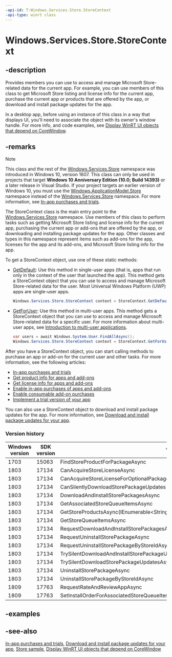 ```yaml
---
-api-id: T:Windows.Services.Store.StoreContext
-api-type: winrt class
---
```


<!-- Class syntax.
public class StoreContext : Windows.Services.Store.IStoreContext, Windows.Services.Store.IStoreContext2
-->

# Windows.Services.Store.StoreContext

## -description
Provides members you can use to access and manage Microsoft Store-related data for the current app. For example, you can use members of this class to get Microsoft Store listing and license info for the current app, purchase the current app or products that are offered by the app, or download and install package updates for the app.

In a desktop app, before using an instance of this class in a way that displays UI, you'll need to associate the object with its owner's window handle. For more info, and code examples, see [Display WinRT UI objects that depend on CoreWindow](/windows/apps/develop/ui-input/display-ui-objects#winui-3-with-c).

## -remarks

> [!NOTE]
> This class and the rest of the [Windows.Services.Store](windows_services_store.md) namespace was introduced in Windows 10, version 1607. This class can only be used in projects that target **Windows 10 Anniversary Edition (10.0; Build 14393)** or a later release in Visual Studio. If your project targets an earlier version of Windows 10, you must use the [Windows.ApplicationModel.Store](../windows.applicationmodel.store/windows_applicationmodel_store.md) namespace instead of the [Windows.Services.Store](windows_services_store.md) namespace. For more information, see [In-app purchases and trials](/windows/uwp/monetize/in-app-purchases-and-trials).

The StoreContext class is the main entry point to the [Windows.Services.Store](windows_services_store.md) namespace. Use members of this class to perform tasks such as getting Microsoft Store listing and license info for the current app, purchasing the current app or add-ons that are offered by the app, or downloading and installing package updates for the app. Other classes and types in this namespace represent items such as add-ons for the app, licenses for the app and its add-ons, and Microsoft Store listing info for the app.

To get a StoreContext object, use one of these static methods:

+ [GetDefault](storecontext_getdefault_846721868.md): Use this method in single-user apps (that is, apps that run only in the context of the user that launched the app). This method gets a StoreContext object that you can use to access and manage Microsoft Store-related data for the user. Most Universal Windows Platform (UWP) apps are single-user apps.

  ```csharp
  Windows.Services.Store.StoreContext context = StoreContext.GetDefault();
  ```

+ [GetForUser](storecontext_getforuser_2058550280.md): Use this method in multi-user apps. This method gets a StoreContext object that you can use to access and manage Microsoft Store-related data for a specific user. For more information about multi-user apps, see [Introduction to multi-user applications](/windows/uwp/xbox-apps/multi-user-applications).

  ```csharp
  var users = await Windows.System.User.FindAllAsync();
  Windows.Services.Store.StoreContext context = StoreContext.GetForUser(users[0]);
  ```

After you have a StoreContext object, you can start calling methods to purchase an app or add-on for the current user and other tasks. For more information, see the following articles:
+ [In-app purchases and trials](/windows/uwp/monetize/in-app-purchases-and-trials)
+ [Get product info for apps and add-ons](/windows/uwp/monetize/get-product-info-for-apps-and-add-ons)
+ [Get license info for apps and add-ons](/windows/uwp/monetize/get-license-info-for-apps-and-add-ons)
+ [Enable in-app purchases of apps and add-ons](/windows/uwp/monetize/enable-in-app-purchases-of-apps-and-add-ons)
+ [Enable consumable add-on purchases](/windows/uwp/monetize/enable-consumable-add-on-purchases)
+ [Implement a trial version of your app](/windows/uwp/monetize/implement-a-trial-version-of-your-app)

You can also use a StoreContext object to download and install package updates for the app. For more information, see [Download and install package updates for your app](/windows/uwp/packaging/self-install-package-updates).

### Version history

| Windows version | SDK version | Value added |
| -- | -- | -- |
| 1703 | 15063 | FindStoreProductForPackageAsync |
| 1803 | 17134 | CanAcquireStoreLicenseAsync |
| 1803 | 17134 | CanAcquireStoreLicenseForOptionalPackageAsync |
| 1803 | 17134 | CanSilentlyDownloadStorePackageUpdates |
| 1803 | 17134 | DownloadAndInstallStorePackagesAsync |
| 1803 | 17134 | GetAssociatedStoreQueueItemsAsync |
| 1803 | 17134 | GetStoreProductsAsync(IEnumerable&lt;String&gt;,IEnumerable&lt;String&gt;,StoreProductOptions) |
| 1803 | 17134 | GetStoreQueueItemsAsync |
| 1803 | 17134 | RequestDownloadAndInstallStorePackagesAsync(IEnumerable&lt;String&gt;,StorePackageInstallOptions) |
| 1803 | 17134 | RequestUninstallStorePackageAsync |
| 1803 | 17134 | RequestUninstallStorePackageByStoreIdAsync |
| 1803 | 17134 | TrySilentDownloadAndInstallStorePackageUpdatesAsync |
| 1803 | 17134 | TrySilentDownloadStorePackageUpdatesAsync |
| 1803 | 17134 | UninstallStorePackageAsync |
| 1803 | 17134 | UninstallStorePackageByStoreIdAsync |
| 1809 | 17763 | RequestRateAndReviewAppAsync |
| 1809 | 17763 | SetInstallOrderForAssociatedStoreQueueItemsAsync |

## -examples

## -see-also
[In-app purchases and trials](/windows/uwp/monetize/in-app-purchases-and-trials), [Download and install package updates for your app](/windows/uwp/packaging/self-install-package-updates), [Store sample](https://github.com/Microsoft/Windows-universal-samples/tree/master/Samples/Store), [Display WinRT UI objects that depend on CoreWindow](/windows/apps/develop/ui-input/display-ui-objects)

